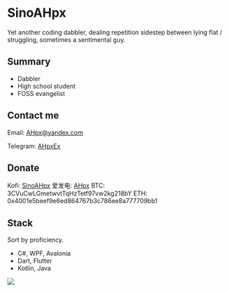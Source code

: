 # SinoAHpx

Yet another coding dabbler, dealing repetition sidestep between lying flat / struggling, sometimes a sentimental guy.

## Summary

+ Dabbler
+ High school student
+ FOSS evangelist

## Contact me

Email: AHpx@yandex.com

Telegram: [AHpxEx](https://t.me/AHpxEx)

## Donate

Kofi: [SinoAHpx](https://ko-fi.com/sinoahpx)
爱发电: [AHpx](http://afdian.net/a/SinoAHpx)
BTC: 3CVuCwLGmetwvtTqHzTetf97vw2kg218bY
ETH: 0x4001e5beef9e6ed864767b3c786ee8a777709bb1

## Stack

Sort by proficiency.

+ C#, WPF, Avalonia
+ Dart, Flutter
+ Kotlin, Java


![](https://github-readme-stats.vercel.app/api?username=SinoAHpx)
